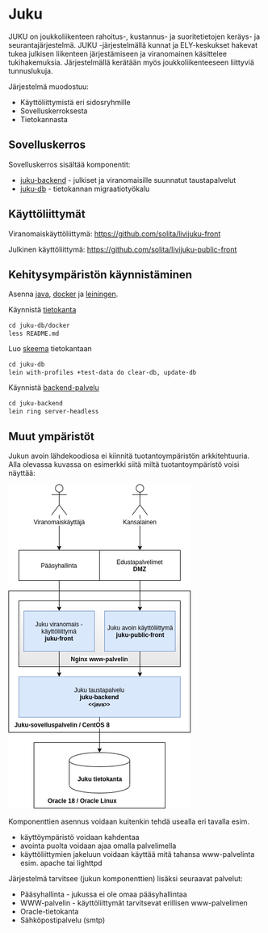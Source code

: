 Juku
====

JUKU on joukkoliikenteen rahoitus-, kustannus- ja suoritetietojen keräys- ja seurantajärjestelmä. 
JUKU -järjestelmällä kunnat ja ELY-keskukset hakevat tukea julkisen liikenteen järjestämiseen ja viranomainen käsittelee tukihakemuksia. 
Järjestelmällä kerätään myös joukkoliikenteeseen liittyviä tunnuslukuja. 

Järjestelmä muodostuu:
- Käyttöliittymistä eri sidosryhmille
- Sovelluskerroksesta
- Tietokannasta

Sovelluskerros
--------------
Sovelluskerros sisältää komponentit:
- [juku-backend](/juku-backend) - julkiset ja viranomaisille suunnatut taustapalvelut
- [juku-db](/juku-db) - tietokannan migraatiotyökalu

Käyttöliittymät
---------------

Viranomaiskäyttöliittymä: https://github.com/solita/livijuku-front

Julkinen käyttöliittymä: https://github.com/solita/livijuku-public-front

Kehitysympäristön käynnistäminen
--------------------------------

Asenna [java][java], [docker][docker] ja [leiningen][leiningen].

Käynnistä [tietokanta](/juku-db/docker)

    cd juku-db/docker
    less README.md

Luo [skeema](/juku-db) tietokantaan

    cd juku-db
	lein with-profiles +test-data do clear-db, update-db

Käynnistä [backend-palvelu](/juku-backend)

    cd juku-backend
    lein ring server-headless

Muut ympäristöt
---

Jukun avoin lähdekoodiosa ei kiinnitä tuotantoympäristön arkkitehtuuria. 
Alla olevassa kuvassa on esimerkki siitä miltä tuotantoympäristö voisi näyttää:

![juku](juku.png)

Komponenttien asennus voidaan kuitenkin tehdä usealla eri tavalla esim. 
- käyttöympäristö voidaan kahdentaa
- avointa puolta voidaan ajaa omalla palvelimella
- käyttöliittymien jakeluun voidaan käyttää mitä tahansa www-palvelinta esim. apache tai lighttpd

Järjestelmä tarvitsee (jukun komponenttien) lisäksi seuraavat palvelut:
- Pääsyhallinta - jukussa ei ole omaa pääsyhallintaa
- WWW-palvelin - käyttöliittymät tarvitsevat erillisen www-palvelimen
- Oracle-tietokanta
- Sähköpostipalvelu (smtp)


[java]: https://openjdk.java.net/
[docker]: https://www.docker.com/
[leiningen]: https://leiningen.org/
